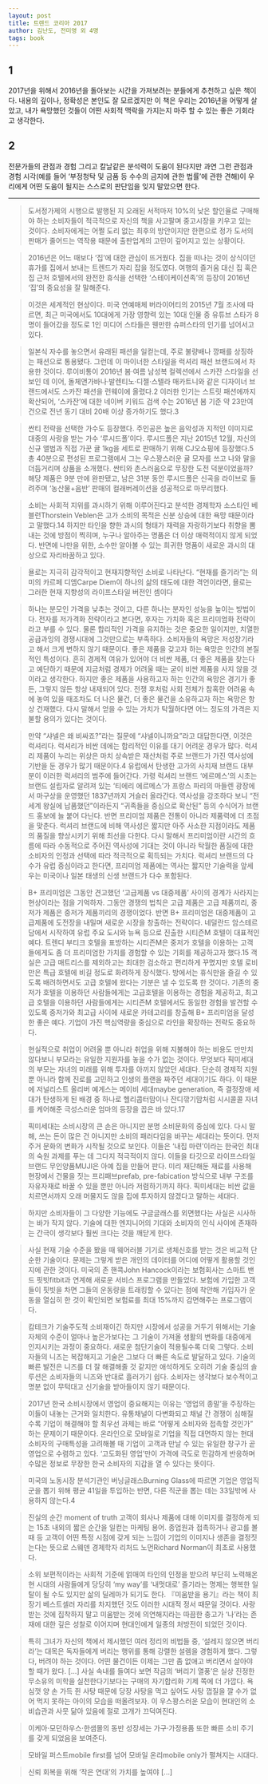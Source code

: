 ```yaml
---
layout: post
title: 트렌드 코리아 2017
author: 김난도, 전미영 외 4명
tags: book
---
```


## 1
2017년을 위해서 2016년을 돌아보는 시간을 가져보려는 분들에게 추천하고 싶은 책이다. 내용의 깊이나, 정확성은 본인도 잘 모르겠지만 이 책은 우리는 2016년을 어떻게 살았고, 내가 욕망했던 것들이 어떤 사회적 맥락을 가지는지 마주 할 수 있는 좋은 기회라고 생각한다.

## 2
전문가들의 관점과 경험 그리고 칼날같은 분석력이 도움이 된다지만 과연 그런 관점과 경험 시각(예를 들어 ‘부정청탁 및 금품 등 수수의 금지에 관한 법률’에 관한 견해)이 우리에게 어떤 도움이 될지는 스스로의 판단임을 잊지 말았으면 한다.

----

> 도서정가제의 시행으로 발행된 지 오래된 서적마저 10%의 낮은 할인율로 구매해야 하는 소비자들이 적극적으로 자신의 책을 사고팔며 중고시장을 키우고 있는 것이다. 소비자에게는 어쩔 도리 없는 최후의 방안이지만 한편으로 정가 도서의 판매가 줄어드는 역작용 때문에 출판업계의 고민이 깊어지고 있는 상황이다.

> 2016년은 어느 때보다 ‘집’에 대한 관심이 뜨거웠다. 집을 떠나는 것이 상식이던 휴가를 집에서 보내는 트렌드가 자리 잡을 정도였다. 여행의 즐거움 대신 집 혹은 집 근처 호텔에서의 완전한 휴식을 선택한 ‘스테이케이션족’의 등장이 2016년 ‘집’의 중요성을 잘 말해준다.

> 이것은 세계적인 현상이다. 미국 연예매체 버라이어티의 2015년 7월 조사에 따르면, 최근 미국에서도 10대에게 가장 영향력 있는 10대 인물 중 유튜브 스타가 8명이 들어갔을 정도로 1인 미디어 스타들은 웬만한 슈퍼스타의 인기를 넘어서고 있다.

> 일본식 자수를 놓으면서 유래된 패션을 일컫는데, 주로 불량배나 깡패를 상징하는 패션으로 통용됐다. 그런데 이 마이너한 스타일을 럭셔리 패션 브랜드에서 차용한 것이다. 루이비통이 2016년 봄·여름 남성복 컬렉션에서 스카잔 스타일을 선보인 데 이어, 돌체앤가바나·발렌티노·디젤·스텔라 매카트니와 같은 디자이너 브랜드에서도 스카잔 패션을 런웨이에 올렸다.2 이러한 인기는 스트릿 패션에까지 확산되어, ‘스카잔’에 대한 네이버 키워드 검색 수는 2016년 봄 기준 약 23만여 건으로 전년 동기 대비 20배 이상 증가하기도 했다.3

> 싼티 전략을 선택한 가수도 등장했다. 주인공은 높은 음악성과 지적인 이미지로 대중의 사랑을 받는 가수 ‘루시드폴’이다. 루시드폴은 지난 2015년 12월, 자신의 신규 앨범과 직접 가꾼 귤 1kg을 세트로 판매하기 위해 CJ오쇼핑에 등장했다.5 총 40분으로 편성된 프로그램에서 그는 우스꽝스러운 귤 모자를 쓰고 나와 말을 더듬거리며 상품을 소개했다. 싼티와 촌스러움으로 무장한 도전 덕분이었을까? 해당 제품은 9분 만에 완판됐고, 남은 31분 동안 루시드폴은 신곡을 라이브로 들려주며 ‘농산물+음반’ 판매의 컬래버레이션을 성공적으로 마무리했다.

> 소비는 사회적 지위를 과시하기 위해 이루어진다고 분석한 경제학자 소스타인 베블런Thorstein Veblen은 고가 소비의 목적은 신분 상승에 대한 욕망 때문이라고 말했다.14 하지만 타인을 향한 과시의 형태가 재력을 자랑하기보다 취향을 뽐내는 것에 방점이 찍히며, 누구나 알아주는 명품은 더 이상 매력적이지 않게 되었다. 반면에 나만을 위한, 소수만 알아볼 수 있는 희귀한 명품이 새로운 과시의 대상으로 자리바꿈하고 있다.

> 욜로는 지극히 감각적이고 현재지향적인 소비로 나타난다. “현재를 즐기라”는 의미의 카르페 디엠Carpe Diem이 하나의 삶의 태도에 대한 격언이라면, 욜로는 그러한 현재 지향성의 라이프스타일 버전인 셈이다

>  하나는 분모인 가격을 낮추는 것이고, 다른 하나는 분자인 성능을 높이는 방법이다. 전자를 저가격화 전략이라고 본다면, 후자는 가치화 혹은 프리미엄화 전략이라고 부를 수 있다. 물론 합리적인 가격을 유지하는 것은 중요한 일이지만, 치열한 공급과잉의 경쟁시대에 그것만으로는 부족하다. 소비자들의 욕망은 저성장기라고 해서 크게 변하지 않기 때문이다. 좋은 제품을 갖고자 하는 욕망은 인간의 본질적인 특성이다. 흔히 경제적 여유가 있어야 더 비싼 제품, 더 좋은 제품을 찾는다고 예단하기 때문에 지금처럼 경제가 어려울 때는 굳이 비싼 제품을 사지 않을 것이라고 생각한다. 하지만 좋은 제품을 사용하고자 하는 인간의 욕망은 경기가 좋든, 그렇지 않든 항상 내재되어 있다. 전쟁 후처럼 사회 전체가 참혹한 어려움 속에 놓여 있을 때조차도 더 나은 물건, 더 좋은 물건을 소유하고자 하는 욕망은 항상 건재했다. 다시 말해서 얻을 수 있는 가치가 탁월하다면 어느 정도의 가격은 지불할 용의가 있다는 것이다.

> 만약 “샤넬은 왜 비싸죠?”라는 질문에 “샤넬이니까요”라고 대답한다면, 이것은 럭셔리다. 럭셔리가 비싼 데에는 합리적인 이유를 대기 어려운 경우가 많다. 럭셔리 제품이 누리는 위상은 마치 상속받은 재산처럼 주로 브랜드가 가진 역사성에 기반을 둔 경우가 많기 때문이다.4 유럽에서 탄생한 고가의 사치재 브랜드 대부분이 이러한 럭셔리의 범주에 들어간다. 가령 럭셔리 브랜드 ‘에르메스’의 시초는 브랜드 설립자로 알려져 있는 ‘티에리 에르메스’가 프랑스 파리의 마들렌 광장에서 마구상을 운영했던 1837년까지 거슬러 올라간다. 역사성을 강조하다 보니 “전 세계 왕실에 납품했던”이라든지 “귀족들을 중심으로 확산된” 등의 수식어가 브랜드 홍보에 늘 붙어 다닌다. 반면 프리미엄 제품은 전통이 아니라 제품력에 더 초점을 맞춘다. 럭셔리 브랜드에 비해 역사성은 짧지만 아주 사소한 지점이라도 제품의 품질을 향상시키기 위해 최선을 다한다. 다시 말해서 프리미엄이란 시간의 흐름에 따라 수동적으로 주어진 역사성에 기대는 것이 아니라 탁월한 품질에 대한 소비자의 인정과 선택에 따라 적극적으로 획득되는 가치다. 럭셔리 브랜드의 다수가 유럽 중심이라고 한다면, 프리미엄 제품에는 역사는 짧지만 기술력을 앞세우는 미국이나 일본 태생의 신생 브랜드가 다수 포함된다.

> B+ 프리미엄은 그동안 견고했던 ‘고급제품 vs 대중제품’ 사이의 경계가 사라지는 현상이라는 점을 기억하자. 그동안 경쟁의 법칙은 고급 제품은 고급 제품끼리, 중저가 제품은 중저가 제품끼리의 경쟁이었다. 반면 B+ 프리미엄은 대중제품이 고급제품에 도전장을 내밀며 새로운 시장을 창출하는 전략이다. 네덜란드 암스테르담에서 시작하여 유럽 주요 도시와 뉴욕 등으로 진출한 시티즌M 호텔이 대표적인 예다. 트렌디 부티크 호텔을 표방하는 시티즌M은 중저가 호텔을 이용하는 고객들에게도 좀 더 프리미엄한 가치를 경험할 수 있는 기회를 제공하고자 했다.15 객실은 고급 매트리스를 제외하고는 최대한 검소하고 편리하게 꾸몄지만 호텔 로비만은 특급 호텔에 비길 정도로 화려하게 장식했다. 방에서는 휴식만을 즐길 수 있도록 배려하면서도 고급 호텔에 왔다는 기분은 낼 수 있도록 한 것이다. 기존의 중저가 호텔을 이용하던 사람들에게는 고급호텔을 이용하는 경험을 제공하고, 최고급 호텔을 이용하던 사람들에게는 시티즌M 호텔에서도 동일한 경험을 발견할 수 있도록 중저가와 최고급 사이에 새로운 카테고리를 창출해 B+ 프리미엄을 달성한 좋은 예다. 기업이 가진 핵심역량을 중심으로 라인을 확장하는 전략도 중요하다.

> 현실적으로 취업이 어려울 뿐 아니라 취업을 위해 지불해야 하는 비용도 만만치 않다보니 부모라는 유일한 지원자를 놓을 수가 없는 것이다. 무엇보다 픽미세대의 부모는 자녀의 미래를 위해 투자를 아끼지 않았던 세대다. 단순히 경제적 지원뿐 아니라 함께 진로를 고민하고 인생의 플랜을 짜주던 세대이기도 하다. 이 때문에 저널리스트 올리버 예게스는 메이비 세대maybe generation, 즉 결정장애 세대가 탄생하게 된 배경 중 하나로 헬리콥터맘이나 잔디깎기맘처럼 시시콜콜 자녀를 케어해준 극성스러운 엄마의 등장을 꼽은 바 있다.17

> 픽미세대는 소비시장의 큰 손은 아니지만 분명 소비문화의 중심에 있다. 다시 말해, 쓰는 돈이 많은 건 아니지만 소비의 패러다임을 바꾸는 세대라는 뜻이다. 먼저 주거 문화의 변화가 시작될 것으로 보인다. 이들은 ‘내집 마련’이라는 한국인 최대의 숙원 과제를 푸는 데 그다지 적극적이지 않다. 이들을 타깃으로 라이프스타일 브랜드 무인양품MUJI은 아예 집을 만들어 판다. 미리 재단해둔 재료를 사용해 현장에서 건물을 짓는 프리패브prefab, pre-fabication 방식으로 내부 구조를 자유자재로 바꿀 수 있을 뿐만 아니라 저렴하기까지 하다. 픽미세대는 비싼 값을 치르면서까지 오래 머물지도 않을 집에 투자하지 않겠다고 말하는 세대다.

> 하지만 소비자들이 그 다양한 기능에도 구글글래스를 외면했다는 사실은 시사하는 바가 작지 않다. 기술에 대한 엔지니어의 기대와 소비자의 인식 사이에 존재하는 간극이 생각보다 훨씬 크다는 것을 깨닫게 한다.

> 사실 현재 기술 수준을 봤을 때 웨어러블 기기로 생체신호를 받는 것은 비교적 단순한 기술이다. 문제는 그렇게 받은 개인의 데이터를 어디에 어떻게 활용할 것인지에 관한 것이다. 미국의 존 핸콕John Hancock이라는 보험회사는 스마트 밴드 핏빗fitbit과 연계해 새로운 서비스 프로그램을 만들었다. 보험에 가입한 고객들이 핏빗을 차면 그들의 운동량을 트래킹할 수 있다는 점에 착안해 가입자가 운동을 열심히 한 것이 확인되면 보험료를 최대 15%까지 감면해주는 프로그램이다.

> 캄테크가 기술주도적 소비재이긴 하지만 시장에서 성공을 거두기 위해서는 기술 자체의 수준이 얼마나 높은가보다는 그 기술이 가져올 생활의 변화를 대중에게 인지시키는 과정이 중요하다. 새로운 첨단기술이 적용될수록 더욱 그렇다. 소비자들의 니즈는 복잡해지고 기술은 그보다 더 빠른 속도로 발달하고 있다. 기술의 빠른 발전은 니즈를 더 잘 해결해줄 것 같지만 애석하게도 오히려 기술 중심의 솔루션은 소비자들의 니즈와 반대로 흘러가기 쉽다. 소비자는 생각보다 보수적이고 명분 없이 무턱대고 신기술을 받아들이지 않기 때문이다.

> 2017년 한국 소비시장에서 영업이 중요해지는 이유는 ‘영업의 종말’을 주장하는 이들이 내놓는 근거와 일치한다. 유통채널이 다변화되고 채널 간 경쟁이 심해질수록 기업이 해결해야 할 최우선 과제는 바로 “어떻게 소비자와 접촉할 것인가” 하는 문제이기 때문이다. 온라인으로 모바일로 기업을 직접 대면하지 않는 현대 소비자의 구매특성을 고려해볼 때 기업이 고객과 만날 수 있는 유일한 창구가 곧 영업으로 수렴하고 있다. ‘고도화된 영업’만이 가격에 극도로 민감하게 반응하며 수많은 정보로 무장한 한국 소비자의 지갑을 열 수 있다는 뜻이다.

> 미국의 노동시장 분석기관인 버닝글래스Burning Glass에 따르면 기업은 영업직군을 뽑기 위해 평균 41일을 투입하는 반면, 다른 직군을 뽑는 데는 33일밖에 사용하지 않는다.4

> 진실의 순간 moment of truth 고객이 회사나 제품에 대해 이미지를 결정하게 되는 15초 내외의 짧은 순간을 일컫는 마케팅 용어. 종업원과 접촉하거나 광고를 볼 때 등 고객이 어떤 특정 시점에 갖게 되는 느낌이 기업의 이미지나 생존을 결정짓는다는 뜻으로 스웨덴 경제학자 리처드 노먼Richard Norman이 최초로 사용했다.

> 소위 보편적이라는 사회적 기준에 얽매여 타인의 인정을 받으려 부단히 노력해온 현 시대의 사람들에게 당당히 ‘my way’를 ‘내멋대로’ 즐기라는 명제는 행복한 일탈이 될 수도 있지만 삶의 딜레마가 되기도 한다. 『미움받을 용기』라는 책이 최장기 베스트셀러 자리를 차지했던 것도 이러한 시대적 정서 때문일 것이다. 사랑받는 것에 집착하지 말고 미움받는 것에 의연해지라는 따끔한 충고가 ‘나’라는 존재에 대한 깊은 성찰로 이어지며 현대인에게 일종의 처방전이 되었던 것이다.

>  특히 그녀가 자신의 책에서 제시했던 여러 정리의 비법들 중, ‘설레지 않으면 버리라’는 대목은 독자들에게 버리는 행위를 통해 강렬한 설렘을 경험하게 했다. 그렇다, 버려야 하는 것이다. 어떤 물건이든 이제는 그만 좀 없애고 버리면서 살아야 할 때가 왔다. [...] 사실 속내를 들여다 보면 작금의 ‘버리기 열풍’은 실상 진정한 무소유의 미학을 실천한다기보다는 구매의 자기합리화 기제 쪽에 더 가깝다. 욕심껏 양 손 가득 쥔 사탕 때문에 당장 사탕을 먹고 싶어도 사탕 껍질을 깔 수가 없어 먹지 못하는 아이의 모습을 떠올려보자. 이 우스꽝스러운 모습이 현대인의 소비습관과 사뭇 닮아 있음에 절로 고개가 끄덕여진다.

> 이케아·모던하우스·한샘몰의 동반 성장세는 가구·가정용품 또한 빠른 소비 주기를 갖게 되었음을 보여준다.

> 모바일 퍼스트mobile first를 넘어 모바일 온리mobile only가 펼쳐지는 시대다.

> 신뢰 회복을 위해 ‘작은 연대’의 가치를 높여야 [...]